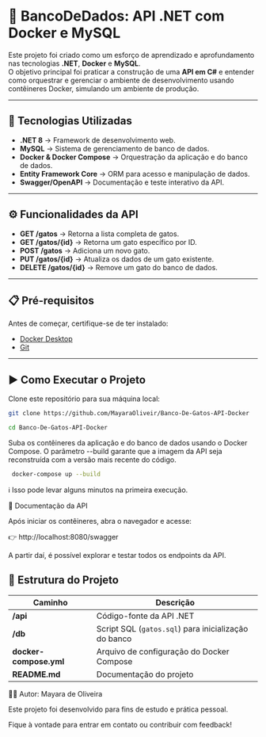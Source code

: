 # 🐾 BancoDeDados: API .NET com Docker e MySQL

Este projeto foi criado como um esforço de aprendizado e aprofundamento nas tecnologias **.NET**, **Docker** e **MySQL**.  
O objetivo principal foi praticar a construção de uma **API em C#** e entender como orquestrar e gerenciar o ambiente de desenvolvimento usando contêineres Docker, simulando um ambiente de produção.

---

## 🚀 Tecnologias Utilizadas

- **.NET 8** → Framework de desenvolvimento web.  
- **MySQL** → Sistema de gerenciamento de banco de dados.  
- **Docker & Docker Compose** → Orquestração da aplicação e do banco de dados.  
- **Entity Framework Core** → ORM para acesso e manipulação de dados.  
- **Swagger/OpenAPI** → Documentação e teste interativo da API.  

---

## ⚙️ Funcionalidades da API

- **GET /gatos** → Retorna a lista completa de gatos.  
- **GET /gatos/{id}** → Retorna um gato específico por ID.  
- **POST /gatos** → Adiciona um novo gato.  
- **PUT /gatos/{id}** → Atualiza os dados de um gato existente.  
- **DELETE /gatos/{id}** → Remove um gato do banco de dados.  

---

## 📋 Pré-requisitos

Antes de começar, certifique-se de ter instalado:

- [Docker Desktop](https://www.docker.com/products/docker-desktop)  
- [Git](https://git-scm.com/)  

---

## ▶️ Como Executar o Projeto

Clone este repositório para sua máquina local:

```bash
git clone https://github.com/MayaraOliveir/Banco-De-Gatos-API-Docker
```
```bash
cd Banco-De-Gatos-API-Docker
 ```

Suba os contêineres da aplicação e do banco de dados usando o Docker Compose.
O parâmetro --build garante que a imagem da API seja reconstruída com a versão mais recente do código.

```bash
 docker-compose up --build
 ```


ℹ️ Isso pode levar alguns minutos na primeira execução.

🔗 Documentação da API

Após iniciar os contêineres, abra o navegador e acesse:

👉 http://localhost:8080/swagger

A partir daí, é possível explorar e testar todos os endpoints da API.

## 📂 Estrutura do Projeto

| Caminho              | Descrição |
|----------------------|-----------|
| **/api**             | Código-fonte da API .NET |
| **/db**              | Script SQL (`gatos.sql`) para inicialização do banco |
| **docker-compose.yml** | Arquivo de configuração do Docker Compose |
| **README.md**        | Documentação do projeto |



👩‍💻 Autor: Mayara de Oliveira

Este projeto foi desenvolvido para fins de estudo e prática pessoal.

Fique à vontade para entrar em contato ou contribuir com feedback!

